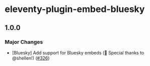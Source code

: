 # eleventy-plugin-embed-bluesky

## 1.0.0

### Major Changes

- [Bluesky] Add support for Bluesky embeds (🏅 Special thanks to @shellen!) ([#326](https://github.com/gfscott/eleventy-plugin-embed-everything/pull/326))

